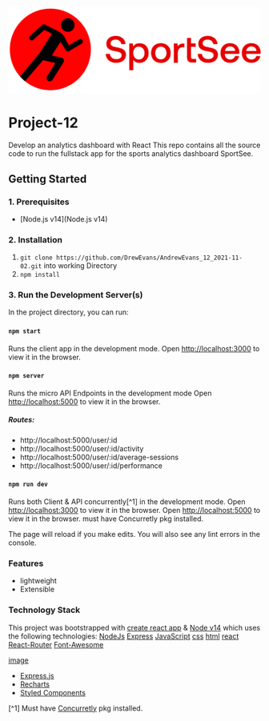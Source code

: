 ![sportSee](https://github.com/DrewEvans/AndrewEvans_12_2021-11-02/blob/master/src/assets/logo.png)

# Project-12

Develop an analytics dashboard with React
This repo contains all the source code to run the fullstack app for the sports analytics dashboard SportSee.

## Getting Started

### 1. Prerequisites

- [Node.js v14](Node.js v14)

### 2. Installation

1. `git clone https://github.com/DrewEvans/AndrewEvans_12_2021-11-02.git` into working Directory
2. `npm install`

### 3. Run the Development Server(s)

In the project directory, you can run:

#### `npm start`

Runs the client app in the development mode.
Open [http://localhost:3000](http://localhost:3000) to view it in the browser.

#### `npm server`

Runs the micro API Endpoints in the development mode
Open [http://localhost:5000](http://localhost:5000) to view it in the browser.

##### Routes:

- http://localhost:5000/user/:id
- http://localhost:5000/user/:id/activity
- http://localhost:5000/user/:id/average-sessions
- http://localhost:5000/user/:id/performance

#### `npm run dev`

Runs both Client & API concurrently[^1] in the development mode.
Open [http://localhost:3000](http://localhost:3000) to view it in the browser.
Open [http://localhost:5000](http://localhost:000) to view it in the browser.
must have Concurretly pkg installed.

The page will reload if you make edits.
You will also see any lint errors in the console.

### Features

- lightweight
- Extensible

### Technology Stack

This project was bootstrapped with [create react app](https://create-react-app.dev) & [Node v14](https://nodejs.org/en/) which uses the following technologies:
[NodeJs]("https://cdn.svgporn.com/logos/nodejs-icon.svg")
[Express]("https://cdn.svgporn.com/logos/express.svg")
[JavaScript]("https://cdn.svgporn.com/logos/javascript.svg")
[css]("https://cdn.svgporn.com/logos/css-3.svg")
[html]("https://cdn.svgporn.com/logos/html-5.svg")
[react]("https://cdn.svgporn.com/logos/react.svg")
[React-Router]("https://cdn.svgporn.com/logos/react-router.svg")
[Font-Awesome]("https://cdn.svgporn.com/logos/font-awesome.svg")

[image]("https://github.com/DrewEvans/AndrewEvans_12_2021-11-02/blob/master/src/assets/techstack-sportsee.svg")

- [Express.js](https://expressjs.com/)
- [Recharts](https://recharts.org/en-US)
- [Styled Components](https://styled-components.com/)

[^1] Must have [Concurretly](https://www.npmjs.com/package/concurrently) pkg installed.
